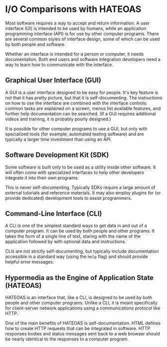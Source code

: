 I/O Comparisons with HATEOAS
============================

Most software requires a way to accept and return information. A user interface (UI) is intended to be used by humans, while an application programming interface (API) is for use by other computer programs. There are several common styles of interface design, some of which can be used by both people and software.

Whether an interface is intended for a person or computer, it needs documentation. Both end users and software integration developers need a way to learn how to communicate with the interface.

## Graphical User Interface (GUI)

A GUI is a user interface designed to be easy for people. It's key feature is not that it has pretty picture, but that it is self-documenting. The instructions on how to use the interface are combined with the interface controls: common tasks are explained on a screen, menus list available features, and further help documentation can be searched. (If a GUI requires additional videos and training, it is probably poorly designed.)

It is possible for other computer programs to use a GUI, but only with specialized tools (for example, automated testing software) and are typically a larger time investment than using an API.

## Software Development Kit (SDK)

Some software is built only to be used as a utility inside other software. It will often come with specialized interfaces to help other developers integrate it into their own programs.

This is never self-documenting. Typically SDKs require a large amount of external tutorials and reference materials. It may also employ plugins for (or provide dedicated) development tools to assist programmers.

## Command-Line Interface (CLI)

A CLI is one of the simplest standard ways to get data in and out of a computer program. It can be used by both people and other programs. It takes the form of a single line of text, staring with the name of the application followed by with optional data and instructions.

CLIs are not strictly self-documenting, but typically include documentation accessible in a standard way (using the `help` flag) and should provide helpful error messages.

## Hypermedia as the Engine of Application State (HATEOAS)

HATEOAS is an interface that, like a CLI, is designed to be used by both people and other computer programs. Unlike a CLI, it is meant specifically for client-server network applications using a communications protocol like HTTP.

One of the main benefits of HATEOAS is self-documentation. HTML defines how to create HTTP requests that can be integrated in software. HTTP responses bodies and status messages sent back to a web browser should be nearly identical to the responses to a computer program.
